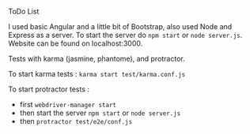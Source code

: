 ToDo List

I used basic Angular and a little bit of Bootstrap, also used Node and Express as a server.
To start the server do `npm start` or `node server.js`.
Website can be found on localhost:3000.

Tests with karma (jasmine, phantome), and protractor.

To start karma tests : `karma start test/karma.conf.js`

To start protractor tests :

- first `webdriver-manager start`
- then start the server `npm start` or `node server.js`
- then `protractor test/e2e/conf.js`
